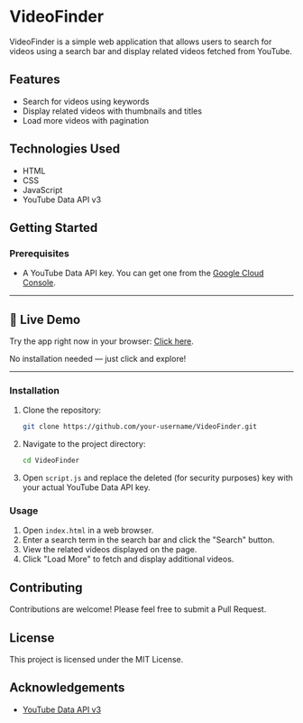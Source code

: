# VideoFinder

VideoFinder is a simple web application that allows users to search for videos using a search bar and display related videos fetched from YouTube.

## Features

- Search for videos using keywords
- Display related videos with thumbnails and titles
- Load more videos with pagination

## Technologies Used

- HTML
- CSS
- JavaScript
- YouTube Data API v3

## Getting Started

### Prerequisites

- A YouTube Data API key. You can get one from the [Google Cloud Console](https://console.cloud.google.com/).

---

## 🚀 Live Demo

Try the app right now in your browser: [Click here](https://elyaakoubimohammed.github.io/VidNest/).

No installation needed — just click and explore!

---



### Installation

1. Clone the repository:
    ```bash
    git clone https://github.com/your-username/VideoFinder.git
    ```
2. Navigate to the project directory:
    ```bash
    cd VideoFinder
    ```
3. Open `script.js` and replace the deleted (for security purposes) key with your actual YouTube Data API key.

### Usage

1. Open `index.html` in a web browser.
2. Enter a search term in the search bar and click the "Search" button.
3. View the related videos displayed on the page.
4. Click "Load More" to fetch and display additional videos.

## Contributing

Contributions are welcome! Please feel free to submit a Pull Request.

## License

This project is licensed under the MIT License.

## Acknowledgements

- [YouTube Data API v3](https://developers.google.com/youtube/v3)
